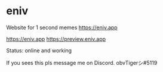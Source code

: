 # eniv
Website for 1 second memes https://eniv.app

https://eniv.app
https://preview.eniv.app

Status:
online and working



If you sees this pls message me on Discord.
obvTigerシ#5119
